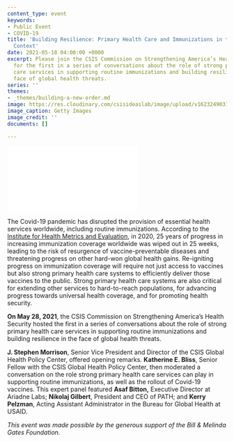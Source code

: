 ```yaml
---
content_type: event
keywords:
- Public Event
- COVID-19
title: 'Building Resilience: Primary Health Care and Immunizations in the Covid-19
  Context'
date: 2021-05-18 04:00:00 +0000
excerpt: Please join the CSIS Commission on Strengthening America’s Health Security
  for the first in a series of conversations about the role of strong primary health
  care services in supporting routine immunizations and building resilience in the
  face of global health threats.
series: ''
themes:
- _themes/building-a-new-order.md
image: https://res.cloudinary.com/csisideaslab/image/upload/v1623249037/health-commission/210518_Bliss_Building_Resilience_ykfl1g.jpg
image_caption: Getty Images
image_credit: ''
documents: []

---
```

<div class="video-wrapper post-feature-video"> <iframe allow="autoplay; encrypted-media" allowfullscreen="" frameborder="0" title="" src="[https://www.youtube.com/embed/T2Bsniy3DcY]()"></iframe></div>

The Covid-19 pandemic has disrupted the provision of essential health services worldwide, including routine immunizations. According to the [Institute for Health Metrics and Evaluation](http://www.healthdata.org/), in 2020, 25 years of progress in increasing immunization coverage worldwide was wiped out in 25 weeks, leading to the risk of resurgence of vaccine-preventable diseases and threatening progress on other hard-won global health gains. Re-igniting progress on immunization coverage will require not just access to vaccines but also strong primary health care systems to efficiently deliver those vaccines to the public. Strong primary health care systems are also critical for extending other services to hard-to-reach populations, for advancing progress towards universal health coverage, and for promoting health security.

**On May 28, 2021**, the CSIS Commission on Strengthening America’s Health Security hosted the first in a series of conversations about the role of strong primary health care services in supporting routine immunizations and building resilience in the face of global health threats.

**J. Stephen Morrison**, Senior Vice President and Director of the CSIS Global Health Policy Center, offered opening remarks. **Katherine E. Bliss**, Senior Fellow with the CSIS Global Health Policy Center, then moderated a conversation on the role strong primary health care services can play in supporting routine immunizations, as well as the rollout of Covid-19 vaccines. This expert panel featured **Asaf Bitton,** Executive Director at Ariadne Labs; **Nikolaj Gilbert**, President and CEO of PATH; and **Kerry Pelzman**, Acting Assistant Administrator in the Bureau for Global Health at USAID.

_This event was made possible by the generous support of the Bill & Melinda Gates Foundation._